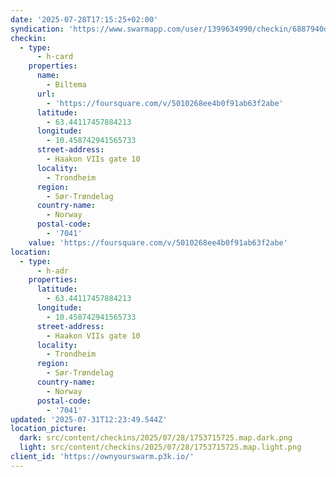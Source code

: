 ```yaml
---
date: '2025-07-28T17:15:25+02:00'
syndication: 'https://www.swarmapp.com/user/1399634990/checkin/6887940da93d146a0758028f'
checkin:
  - type:
      - h-card
    properties:
      name:
        - Biltema
      url:
        - 'https://foursquare.com/v/5010268ee4b0f91ab63f2abe'
      latitude:
        - 63.44117457884213
      longitude:
        - 10.458742941565733
      street-address:
        - Haakon VIIs gate 10
      locality:
        - Trondheim
      region:
        - Sør-Trøndelag
      country-name:
        - Norway
      postal-code:
        - '7041'
    value: 'https://foursquare.com/v/5010268ee4b0f91ab63f2abe'
location:
  - type:
      - h-adr
    properties:
      latitude:
        - 63.44117457884213
      longitude:
        - 10.458742941565733
      street-address:
        - Haakon VIIs gate 10
      locality:
        - Trondheim
      region:
        - Sør-Trøndelag
      country-name:
        - Norway
      postal-code:
        - '7041'
updated: '2025-07-31T12:23:49.544Z'
location_picture:
  dark: src/content/checkins/2025/07/28/1753715725.map.dark.png
  light: src/content/checkins/2025/07/28/1753715725.map.light.png
client_id: 'https://ownyourswarm.p3k.io/'
---
```


